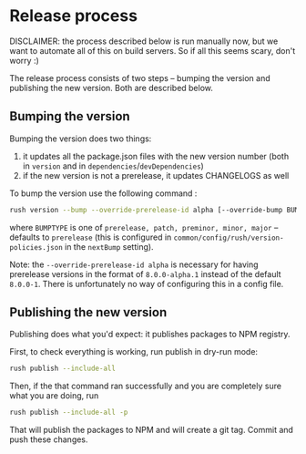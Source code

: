 # Release process

DISCLAIMER: the process described below is run manually now, but we want to automate all of this on build servers. So if all this seems scary, don't worry :)

The release process consists of two steps – bumping the version and publishing the new version. Both are described below.

## Bumping the version

Bumping the version does two things:

1. it updates all the package.json files with the new version number (both in `version` and in `dependencies`/`devDependencies`)
2. if the new version is not a prerelease, it updates CHANGELOGS as well

To bump the version use the following command :

```bash
rush version --bump --override-prerelease-id alpha [--override-bump BUMPTYPE]
```

where `BUMPTYPE` is one of `prerelease, patch, preminor, minor, major` – defaults to `prerelease` (this is configured in `common/config/rush/version-policies.json` in the `nextBump` setting).

Note: the `--override-prerelease-id alpha` is necessary for having prerelease versions in the format of `8.0.0-alpha.1` instead of the default `8.0.0-1`. There is unfortunately no way of configuring this in a config file.

## Publishing the new version

Publishing does what you'd expect: it publishes packages to NPM registry.

First, to check everything is working, run publish in dry-run mode:

```bash
rush publish --include-all
```

Then, if the that command ran successfully and you are completely sure what you are doing, run

```bash
rush publish --include-all -p
```

That will publish the packages to NPM and will create a git tag. Commit and push these changes.
